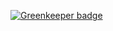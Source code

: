 

[![Greenkeeper badge](https://badges.greenkeeper.io/boopathi/travis-node-build-stages-test.svg)](https://greenkeeper.io/)